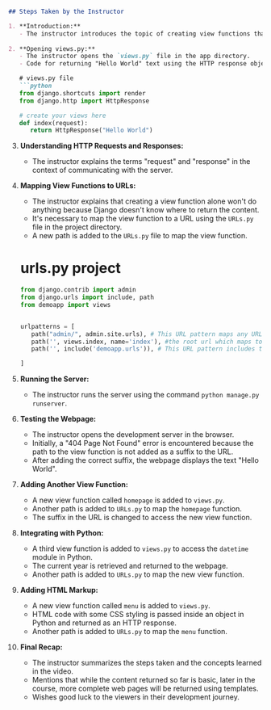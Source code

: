 ```markdown
## Steps Taken by the Instructor

1. **Introduction:** 
   - The instructor introduces the topic of creating view functions that return text and HTML markup using the HTTP response object.
   
2. **Opening views.py:**
   - The instructor opens the `views.py` file in the app directory.
   - Code for returning "Hello World" text using the HTTP response object is pasted into `views.py`.

   # views.py file
   ```python
   from django.shortcuts import render
   from django.http import HttpResponse

   # create your views here
   def index(request):
      return HttpResponse("Hello World")
   ```

3. **Understanding HTTP Requests and Responses:**
   - The instructor explains the terms "request" and "response" in the context of communicating with the server.
   
4. **Mapping View Functions to URLs:**
   - The instructor explains that creating a view function alone won't do anything because Django doesn't know where to return the content.
   - It's necessary to map the view function to a URL using the `URLs.py` file in the project directory.
   - A new path is added to the `URLs.py` file to map the view function.
   
   # urls.py project
   ```python
   from django.contrib import admin
   from django.urls import include, path
   from demoapp import views


   urlpatterns = [
      path("admin/", admin.site.urls), # This URL pattern maps any URLs that start with "admin/" to the Django admin site. When a user visits a URL like "example.com/admin/", Django will direct them to the admin interface for managing the site's data
      path('', views.index, name='index'), #the root url which maps to the index view function
      path('', include('demoapp.urls')), # This URL pattern includes the URLs defined in the demoapp.urls module. When a user visits the root URL of the website (e.g., "example.com/"), Django will further process the URL using the URL patterns defined in the demoapp.urls module.

   ]
   ```

5. **Running the Server:**
   - The instructor runs the server using the command `python manage.py runserver`.
   
6. **Testing the Webpage:**
   - The instructor opens the development server in the browser.
   - Initially, a "404 Page Not Found" error is encountered because the path to the view function is not added as a suffix to the URL.
   - After adding the correct suffix, the webpage displays the text "Hello World".

7. **Adding Another View Function:**
   - A new view function called `homepage` is added to `views.py`.
   - Another path is added to `URLs.py` to map the `homepage` function.
   - The suffix in the URL is changed to access the new view function.

8. **Integrating with Python:**
   - A third view function is added to `views.py` to access the `datetime` module in Python.
   - The current year is retrieved and returned to the webpage.
   - Another path is added to `URLs.py` to map the new view function.

9. **Adding HTML Markup:**
   - A new view function called `menu` is added to `views.py`.
   - HTML code with some CSS styling is passed inside an object in Python and returned as an HTTP response.
   - Another path is added to `URLs.py` to map the `menu` function.

10. **Final Recap:**
    - The instructor summarizes the steps taken and the concepts learned in the video.
    - Mentions that while the content returned so far is basic, later in the course, more complete web pages will be returned using templates.
    - Wishes good luck to the viewers in their development journey.
```
